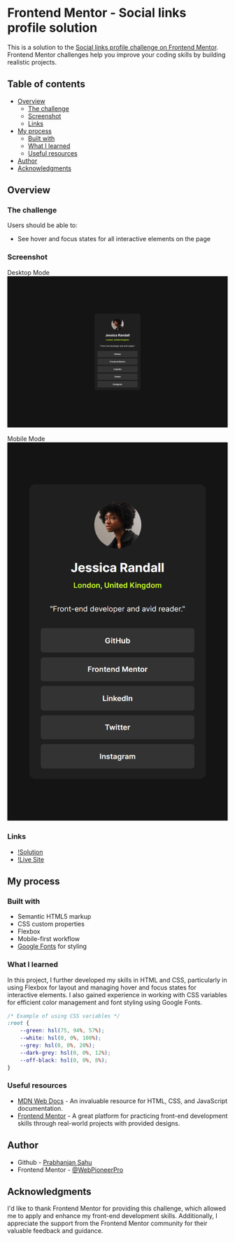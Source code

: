 # Frontend Mentor - Social links profile solution

This is a solution to the [Social links profile challenge on Frontend Mentor](https://www.frontendmentor.io/challenges/social-links-profile-UG32l9m6dQ). Frontend Mentor challenges help you improve your coding skills by building realistic projects. 

## Table of contents

- [Overview](#overview)
  - [The challenge](#the-challenge)
  - [Screenshot](#screenshot)
  - [Links](#links)
- [My process](#my-process)
  - [Built with](#built-with)
  - [What I learned](#what-i-learned)
  - [Useful resources](#useful-resources)
- [Author](#author)
- [Acknowledgments](#acknowledgments)

## Overview

### The challenge

Users should be able to:

- See hover and focus states for all interactive elements on the page

### Screenshot

Desktop Mode
![](./assets/images/screenshots/desktop_view.png)

Mobile Mode
![](./assets/images/screenshots/mobile_view.png)

### Links

- [!Solution](https://github.com/WebPioneerPro/frontend-mentor---social-links-profile-solution/tree/main)
- [!Live Site](https://webpioneerpro.github.io/frontend-mentor--social-links-profile-solution/)

## My process

### Built with

- Semantic HTML5 markup
- CSS custom properties
- Flexbox
- Mobile-first workflow
- [Google Fonts](https://fonts.google.com/specimen/Martel+Sans) for styling

### What I learned

In this project, I further developed my skills in HTML and CSS, particularly in using Flexbox for layout and managing hover and focus states for interactive elements. I also gained experience in working with CSS variables for efficient color management and font styling using Google Fonts.

```css
/* Example of using CSS variables */
:root {
    --green: hsl(75, 94%, 57%);
    --white: hsl(0, 0%, 100%);
    --grey: hsl(0, 0%, 20%);
    --dark-grey: hsl(0, 0%, 12%);
    --off-black: hsl(0, 0%, 8%);
}
```

### Useful resources

- [MDN Web Docs](https://developer.mozilla.org/en-US/) - An invaluable resource for HTML, CSS, and JavaScript documentation.
- [Frontend Mentor](www.frontendmentor.io) - A great platform for practicing front-end development skills through real-world projects with provided designs.

## Author

- Github - [Prabhanjan Sahu](https://github.com/WebPioneerPro)
- Frontend Mentor - [@WebPioneerPro](https://www.frontendmentor.io/profile/WebPioneerPro)


## Acknowledgments

I'd like to thank Frontend Mentor for providing this challenge, which allowed me to apply and enhance my front-end development skills. Additionally, I appreciate the support from the Frontend Mentor community for their valuable feedback and guidance.

